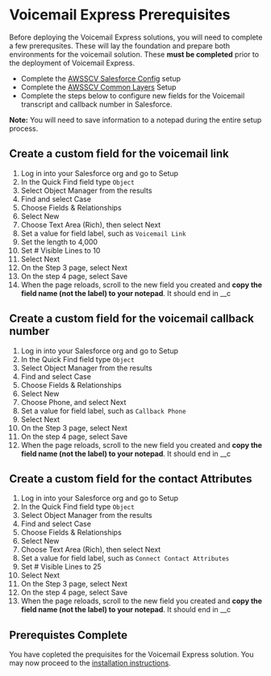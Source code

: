 # Voicemail Express Prerequisites
Before deploying the Voicemail Express solutions, you will need to complete a few prerequsites. These will lay the foundation and prepare both environments for the voicemail solution. These **must be completed** prior to the deployment of Voicemail Express.
- Complete the [AWSSCV Salesforce Config](https://github.com/amazon-connect/amazon-connect-salesforce-scv/tree/master/common/AWSSCV-SalesforceConfig) setup
- Complete the [AWSSCV Common Layers](https://github.com/amazon-connect/amazon-connect-salesforce-scv/tree/master/common/AWSSCV-CommonLayers) Setup
- Complete the steps below to configure new fields for the Voicemail transcript and callback number in Salesforce.

**Note:** You will need to save information to a notepad during the entire setup process. 

## Create a custom field for the voicemail link
1.	Log in into your Salesforce org and go to Setup 
2.	In the Quick Find field type `Object`
3.	Select Object Manager from the results
4.	Find and select Case
5.	Choose Fields & Relationships
6.	Select New
7.	Choose Text Area (Rich), then select Next
8.	Set a value for field label, such as `Voicemail Link`
9.	Set the length to 4,000
10.	Set # Visible Lines to 10
11.	Select Next
12.	On the Step 3 page, select Next
13.	On the step 4 page, select Save
14.	When the page reloads, scroll to the new field you created and **copy the field name (not the label) to your notepad**. It should end in __c

## Create a custom field for the voicemail callback number
1.	Log in into your Salesforce org and go to Setup 
2.	In the Quick Find field type `Object`
3.	Select Object Manager from the results
4.	Find and select Case
5.	Choose Fields & Relationships
6.	Select New
7.	Choose Phone, and select Next
8.	Set a value for field label, such as `Callback Phone`
9.	Select Next
10.	On the Step 3 page, select Next
11.	On the step 4 page, select Save
12.	When the page reloads, scroll to the new field you created and **copy the field name (not the label) to your notepad**. It should end in __c

## Create a custom field for the contact Attributes
1.	Log in into your Salesforce org and go to Setup 
2.	In the Quick Find field type `Object`
3.	Select Object Manager from the results
4.	Find and select Case
5.	Choose Fields & Relationships
6.	Select New
7.	Choose Text Area (Rich), then select Next
8.	Set a value for field label, such as `Connect Contact Attributes`
9.	Set # Visible Lines to 25
10.	Select Next
11.	On the Step 3 page, select Next
12.	On the step 4 page, select Save
13.	When the page reloads, scroll to the new field you created and **copy the field name (not the label) to your notepad**. It should end in __c

## Prerequistes Complete
You have copleted the prequisites for the Voicemail Express solution. You may now proceed to the [installation instructions](vmx_installation_instructions.md).
